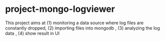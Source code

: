 project-mongo-logviewer
=======================

This project aims at (1) monitoring a data source where log files are constantly dropped, (2) importing files into mongodb , (3) analyzing the log data , (4) show result in UI
